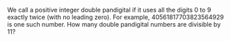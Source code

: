 
We call a positive integer double pandigital if it uses all the digits 0 to 9 exactly twice (with no leading zero). For example, 40561817703823564929 is one such number.
How many double pandigital numbers are divisible by 11?
